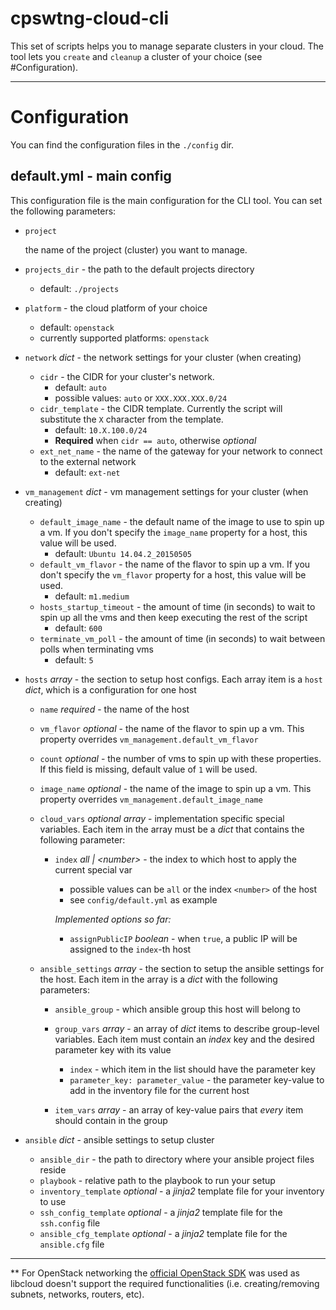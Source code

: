 # cpswtng-cloud-cli

This set of scripts helps you to manage separate clusters in your cloud. The tool lets you `create` and `cleanup` a
cluster of your choice (see #Configuration).

---
# Configuration

You can find the configuration files in the `./config` dir.
 
## default.yml - main config

This configuration file is the main configuration for the CLI tool. You can set the following parameters:
 
 * `project`
    
    the name of the project (cluster) you want to manage.
    
 * `projects_dir` - the path to the default projects directory
    * default: `./projects`
   
 * `platform` - the cloud platform of your choice
    * default: `openstack`
    * currently supported platforms: `openstack`
    
 * `network` _dict_ - the network settings for your cluster (when creating)
    * `cidr` - the CIDR for your cluster's network. 
        * default: `auto`
        * possible values: `auto` or `XXX.XXX.XXX.0/24`
    * `cidr_template` - the CIDR template. Currently the script will substitute the `X` character from the template. 
        * default: `10.X.100.0/24`
        * __Required__ when `cidr == auto`, otherwise _optional_ 
    * `ext_net_name` - the name of the gateway for your network to connect to the external network
        * default: `ext-net`
        
 * `vm_management` _dict_ - vm management settings for your cluster (when creating)
    * `default_image_name` - the default name of the image to use to spin up a vm.
        If you don't specify the `image_name` property for a host, this value will be used.
        * default: `Ubuntu 14.04.2_20150505`
    * `default_vm_flavor` - the name of the flavor to spin up a vm.
        If you don't specify the `vm_flavor` property for a host, this value will be used.
        * default: `m1.medium`
    * `hosts_startup_timeout` - the amount of time (in seconds) to wait to spin up all the vms and then keep executing
        the rest of the script
        * default: `600`
    * `terminate_vm_poll` - the amount of time (in seconds) to wait between polls when terminating vms
        * default: `5`
        
 * `hosts` _array_ - the section to setup host configs. Each array item is a `host` _dict_, which is a configuration
                     for one host
    * `name` _required_ - the name of the host
    * `vm_flavor` _optional_ - the name of the flavor to spin up a vm. This property overrides `vm_management.default_vm_flavor`
    * `count` _optional_ - the number of vms to spin up with these properties. If this field is missing, default
                        value of `1` will be used.
    * `image_name` _optional_ - the name of the image to spin up a vm. This property overrides
        `vm_management.default_image_name`
    * `cloud_vars` _optional_ _array_ - implementation specific special variables. Each item in the array must be a
        _dict_ that contains the following parameter:
         * `index` _all | \<number\>_ - the index to which host to apply the current special var
            * possible values can be `all` or the index `<number>` of the host
            * see `config/default.yml` as example
            
            _Implemented options so far:_

            * `assignPublicIP` _boolean_ - when `true`, a public IP will be assigned to the `index`-th host
                
    * `ansible_settings` _array_ - the section to setup the ansible settings for the host. Each item in the array
                                    is a _dict_ with the following parameters:
        * `ansible_group` - which ansible group this host will belong to
        * `group_vars` _array_ - an array of _dict_ items to describe group-level variables. Each item must contain
                                an _index_ key and the desired parameter key with its value
          * `index` - which item in the list should have the parameter key
          * `parameter_key: parameter_value` - the parameter key-value to add in the inventory file for the current host
 
        * `item_vars` _array_ - an array of key-value pairs that _every_ item should contain in the group
                 
 * `ansible` _dict_ - ansible settings to setup cluster
    * `ansible_dir` - the path to directory where your ansible project files reside
    * `playbook` - relative path to the playbook to run your setup
    * `inventory_template` _optional_ - a _jinja2_ template file for your inventory to use
    * `ssh_config_template` _optional_ - a _jinja2_ template file for the `ssh.config` file
    * `ansible_cfg_template` _optional_ - a _jinja2_ template file for the `ansible.cfg` file
                 
                 
---

** For OpenStack networking the
[official OpenStack SDK](http://developer.openstack.org/sdks/python/openstacksdk/users/index.html) was used as libcloud
doesn't support the required functionalities (i.e. creating/removing subnets, networks, routers, etc).